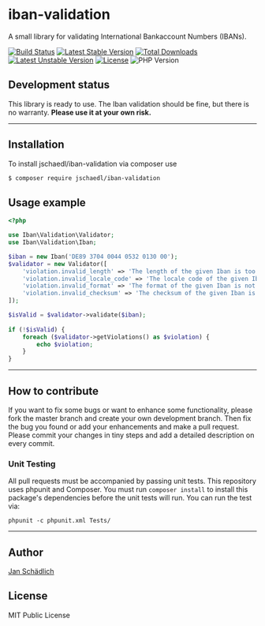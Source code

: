 # iban-validation

A small library for validating International Bankaccount Numbers (IBANs).

[![Build Status](https://travis-ci.org/jschaedl/iban-validation.png)](https://travis-ci.org/jschaedl/iban-validation) 
[![Latest Stable Version](https://poser.pugx.org/jschaedl/iban-validation/v/stable)](https://packagist.org/packages/jschaedl/iban-validation) [![Total Downloads](https://poser.pugx.org/jschaedl/iban-validation/downloads)](https://packagist.org/packages/jschaedl/iban-validation) 
[![Latest Unstable Version](https://poser.pugx.org/jschaedl/iban/v/unstable)](https://packagist.org/packages/jschaedl/iban) [![License](https://poser.pugx.org/jschaedl/iban/license)](https://packagist.org/packages/jschaedl/iban)
![PHP Version](https://img.shields.io/badge/version-PHP%205.3%2B-lightgrey.svg)

## Development status

This library is ready to use. The Iban validation should be fine, but there is no warranty. **Please use it at your own risk.**

---

## Installation

To install jschaedl/iban-validation via composer use

```sh
$ composer require jschaedl/iban-validation
```

## Usage example

```php
<?php

use Iban\Validation\Validator;
use Iban\Validation\Iban;

$iban = new Iban('DE89 3704 0044 0532 0130 00');
$validator = new Validator([
    'violation.invalid_length' => 'The length of the given Iban is too short!',
    'violation.invalid_locale_code' => 'The locale code of the given Iban is not valid!',
    'violation.invalid_format' => 'The format of the given Iban is not valid!',
    'violation.invalid_checksum' => 'The checksum of the given Iban is not valid!',
]);

$isValid = $validator->validate($iban);
         
if (!$isValid) {
    foreach ($validator->getViolations() as $violation) {
        echo $violation;
    }
}

```

---
 
## How to contribute
If you want to fix some bugs or want to enhance some functionality, please fork the master branch and create your own development branch. 
Then fix the bug you found or add your enhancements and make a pull request. Please commit your changes in tiny steps and add a detailed description on every commit. 

### Unit Testing

All pull requests must be accompanied by passing unit tests. This repository uses phpunit and Composer. You must run `composer install` to install this package's dependencies before the unit tests will run. You can run the test via:

```
phpunit -c phpunit.xml Tests/
```

---
   
## Author

[Jan Schädlich](https://github.com/jschaedl)

## License

MIT Public License
